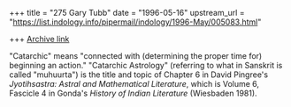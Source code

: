 +++
title = "275 Gary Tubb"
date = "1996-05-16"
upstream_url = "https://list.indology.info/pipermail/indology/1996-May/005083.html"

+++
[Archive link](https://list.indology.info/pipermail/indology/1996-May/005083.html)

"Catarchic" means "connected with (determining the proper time for)
beginning an action."  "Catarchic Astrology" (referring to what in
Sanskrit is called "muhuurta") is the title and topic of Chapter 6 in
David Pingree's _Jyotihsastra: Astral and Mathematical Literature_,
which is Volume 6, Fascicle 4 in Gonda's _History of Indian Literature_
(Wiesbaden 1981).




